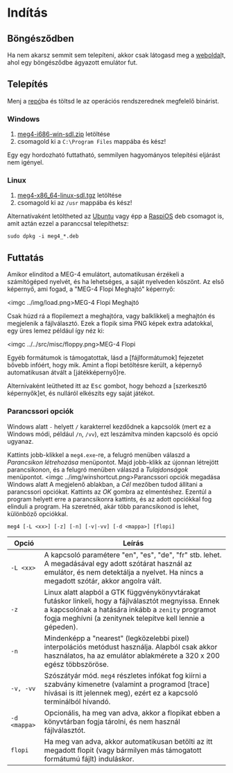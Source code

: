 Indítás
=======

Böngésződben
------------

Ha nem akarsz semmit sem telepíteni, akkor csak látogasd meg a [weboldal](https://bztsrc.gitlab.io/meg4)t, ahol egy böngésződbe
ágyazott emulátor fut.

Telepítés
---------

Menj a [repó](https://gitlab.com/bztsrc/meg4/tree/binaries)ba és töltsd le az operációs rendszerednek megfelelő binárist.

### Windows

1. [meg4-i686-win-sdl.zip](https://gitlab.com/bztsrc/meg4/raw/binaries/tngp-i686-win-sdl.zip) letöltése
2. csomagold ki a `C:\Program Files` mappába és kész!

Egy egy hordozható futtatható, semmilyen hagyományos telepítési eljárást nem igényel.

### Linux

1. [meg4-x86_64-linux-sdl.tgz](https://gitlab.com/bztsrc/meg4/raw/binaries/meg4-x86_64-linux-sdl.tgz) letöltése
2. csomagold ki az `/usr` mappába és kész!

Alternatívaként letöltheted az [Ubuntu](https://gitlab.com/bztsrc/meg4/raw/binaries/meg4_0.0.1-amd64.deb) vagy épp a
[RaspiOS](https://gitlab.com/bztsrc/meg4/raw/binaries/meg4_0.0.1-armhf.deb) deb csomagot is, amit aztán ezzel a paranccsal
telepíthetsz:
```
sudo dpkg -i meg4_*.deb
```

Futtatás
--------

Amikor elindítod a MEG-4 emulátort, automatikusan érzékeli a számítógéped nyelvét, és ha lehetséges, a saját nyelveden köszönt.
Az első képernyő, ami fogad, a "MEG-4 Flopi Meghajtó" képernyő:

<imgc ../img/load.png><fig>MEG-4 Flopi Meghajtó</fig>

Csak húzd rá a flopilemezt a meghajtóra, vagy <mbl> balklikkelj a meghajtón és megjelenik a fájlválasztó. Ezek a flopik sima PNG
képek extra adatokkal, egy üres lemez például így néz ki:

<imgc ../../src/misc/floppy.png><fig>MEG-4 Flopi</fig>

Egyéb formátumok is támogatottak, lásd a [fájlformátumok] fejezetet bővebb infóért, hogy mik. Amint a flopi betöltésre került,
a képernyő automatikusan átvált a [játékképernyő]re.

Alternívaként leütheted itt az <kbd>Esc</kbd> gombot, hogy behozd a [szerkesztő képernyők]et, és nulláról elkészíts egy saját
játékot.

### Parancssori opciók

Windows alatt `-` helyett `/` karakterrel kezdődnek a kapcsolók (mert ez a Windows módi, például `/n`, `/vv`), ezt leszámítva
minden kapcsoló és opció ugyanaz.

Kattints <mbr> jobb-klikkel a `meg4.exe`-re, a felugró menüben válaszd a *Parancsikon létrehozása* menüpontot. Majd <mbr>
jobb-klikk az újonnan létrejött parancsikonon, és a felugró menüben válaszd a *Tulajdonságok* menüpontot.
<imgc ../img/winshortcut.png><fig>Parancssori opciók megadása Windows alatt</fig>
A megjelenő ablakban, a *Cél* mezőben tudod állítani a parancssori opciókat. Kattints az *OK* gombra az elmentéshez. Ezentúl a
program helyett erre a parancsikonra kattints, és az adott opciókkal fog elinduli a program. Ha szeretnéd, akár több parancsikonod
is lehet, különböző opciókkal.

```
meg4 [-L <xx>] [-z] [-n] [-v|-vv] [-d <mappa>] [flopi]
```

| Opció        | Leírás      |
|--------------|-------------|
| `-L <xx>`    | A kapcsoló paramétere "en", "es", "de", "fr" stb. lehet. A megadásával egy adott szótárat használ az emulátor, és nem detektálja a nyelvet. Ha nincs a megadott szótár, akkor angolra vált. |
| `-z`         | Linux alatt alapból a GTK függvénykönyvtárakat futáskor linkeli, hogy a fájlválasztót megnyissa. Ennek a kapcsolónak a hatására inkább a `zenity` programot fogja meghívni (a zenitynek telepítve kell lennie a gépeden). |
| `-n`         | Mindenképp a "nearest" (legközelebbi pixel) interpolációs metódust használja. Alapból csak akkor használatos, ha az emulátor ablakmérete a 320 x 200 egész többszöröse. |
| `-v, -vv`    | Szószátyár mód. `meg4` részletes infókat fog kiírni a szabvány kimenetre (valamint a programod [trace] hívásai is itt jelennek meg), ezért ez a kapcsoló terminálból hívandó. |
| `-d <mappa>` | Opcionális, ha meg van adva, akkor a flopikat ebben a könyvtárban fogja tárolni, és nem használ fájlválasztót. |
| `flopi`      | Ha meg van adva, akkor automatikusan betölti az itt megadott flopit (vagy bármilyen más támogatott formátumú fájlt) induláskor. |
